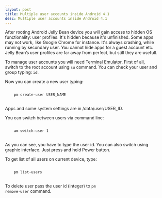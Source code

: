 ```yaml
---
layout: post
title: Multiple user accounts inside Android 4.1
desc: Multiple user accounts inside Android 4.1
---
```


After rooting Android Jelly Bean device you will gain access to hidden OS functionality: user profiles.
It's hidden because it's unfinished. Some apps may not work, like Google Chrome for instance. It's always crashing,
while running by secondary user. You cannot hide apps for a guest account etc.
Jelly Bean’s user profiles are far away from perfect, but still they are usefull.

To manage user accounts you will need
<a href="https://play.google.com/store/apps/details?id=jackpal.androidterm" target="_blank">Terminal Emulator</a>.
First of all, switch to the root account using <code>su</code> command.
You can check your user and group typing: <code>id</code>.

Now you can create a new user typing:
<pre>
<code>
    pm create-user USER_NAME
</code>
</pre>
Apps and some system settings are in /data/user/USER_ID.

You can switch between users via command line:
<pre>
<code>
    am switch-user 1
</code>
</pre>

As you can see, you have to type the user id. You can also switch using graphic interface. Just press and hold Power button.

To get list of all users on current device, type:
<pre>
<code>
    pm list-users
</code>
</pre>

To delete user pass the user id (integer) to <code>pm remove-user</code> command.
